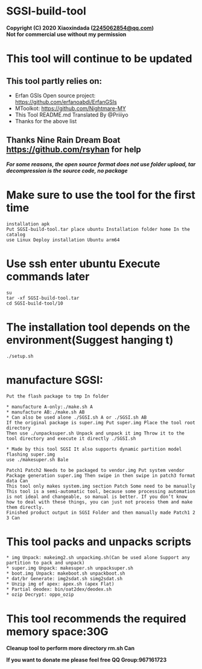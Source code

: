 # SGSI-build-tool
**Copyright (C) 2020 Xiaoxindada (2245062854@qq.com)  
Not for commercial use without my permission**
 
# This tool will continue to be updated  
## This tool partly relies on:  
* Erfan GSIs Open source project: https://github.com/erfanoabdi/ErfanGSIs  
* MToolkot: https://github.com/Nightmare-MY
* This Tool README.md Translated By @Priiiyo   
* Thanks for the above list  

## Thanks Nine Rain Dream Boat https://github.com/rsyhan for help

***For some reasons, the open source format does not use folder upload, tar decompression is the source code, no package***

# Make sure to use the tool for the first time
```
installation apk  
Put SGSI-build-tool.tar place ubuntu Installation folder home In the catalog  
use Linux Deploy installation Ubuntu arm64  
```

# Use ssh enter ubuntu Execute commands later
```
su  
tar -xf SGSI-build-tool.tar  
cd SGSI-build-tool/10  
```

# The installation tool depends on the environment(Suggest hanging t)
```
./setup.sh  
```

# manufacture SGSI:
```
Put the flash package to tmp In folder
 
* manufacture A-only:./make.sh A  
* manufacture AB:./make.sh AB
* Can also be used alone ./SGSI.sh A or ./SGSI.sh AB 
If the original package is super.img Put super.img Place the tool root directory   
Then use ./unpacksuper.sh Unpack and unpack it img Throw it to the tool directory and execute it directly ./SGSI.sh

* Made by this tool SGSI It also supports dynamic partition model flashing super.img
use ./makesuper.sh Bale

Patch1 Patch2 Needs to be packaged to vendor.img Put system vendor Package generation super.img Then swipe in then swipe in patch3 format data Can
This tool only makes system.img section Patch Some need to be manually  
This tool is a semi-automatic tool, because some processing automation is not ideal and changeable, so manual is better. If you don’t know how to deal with these things, you can just not process them and make them directly.  
Finished product output in SGSI Folder and then manually made Patch1 2 3 Can  
```

# This tool packs and unpacks scripts
```
* img Unpack: makeimg2.sh unpackimg.sh(Can be used alone Support any partition to pack and unpack)  
* super.img Unpack: makesuper.sh unpacksuper.sh  
* boot.img Unpack: makeboot.sh unpackboot.sh  
* dat/br Generate: img2sdat.sh simg2sdat.sh  
* Unzip img of apex: apex.sh (apex Flat)  
* Partial deodex: bin/oat2dex/deodex.sh  
* ozip Decrypt: oppo_ozip  
```

# This tool recommends the required memory space:30G

**Cleanup tool to perform more directory rm.sh Can**

**If you want to donate me please feel free QQ Group:967161723**

